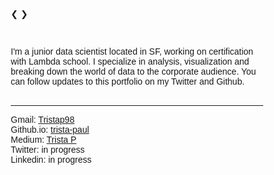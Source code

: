 <html>
<head>
<meta name="viewport" content="width=device-width, initial-scale=1">
<style>
* {box-sizing: border-box;}
body {font-family: Verdana, sans-serif;}
.mySlides {display: none;}
img {vertical-align: middle;}

/* Slideshow container */
.slideshow-container {
  maxwidth: 100px;
  maxheight:100px;
  position: relative;
  margin: auto;
}

/* Next & previous buttons */
.prev, .next {
  cursor: pointer;
  position: absolute;
  top: 50%;
  width: auto;
  padding: 16px;
  margin-top: -22px;
  color: white;
  font-weight: bold;
  font-size: 18px;
  transition: 0.6s ease;
  border-radius: 0 3px 3px 0;
  user-select: none;
}

/* Position the "next button" to the right */
.next {
  right: 0;
  border-radius: 3px 0 0 3px;
}

/* On hover, add a black background color with a little bit see-through */
.prev:hover, .next:hover {
  background-color: rgba(0,0,0,0.4);
}

/* Caption text */
.text {
  color: #f2f2f2;
  font-size: 15px;
  padding: 8px 12px;
  position: absolute;
  bottom: 8px;
  width: 100%;
  text-align: center;
}

/* Number text (1/3 etc) */
.numbertext {
  color: #f2f2f2;
  font-size: 12px;
  padding: 8px 12px;
  position: absolute;
  top: 0;
}

/* Text box */
#grad1 {
  height: 75px;
  background-color: black; /* For browsers that do not support gradients */
  background-image: linear-gradient(to bottom right, black, white); /* Standard syntax (must be last) */
}

/* The dots/bullets/indicators */
.dot {
  height: 15px;
  width: 15px;
  margin: 0 2px;
  background-color: #bbb;
  border-radius: 50%;
  display: inline-block;
  transition: background-color 0.6s ease;
}

.active {
  background-color: #717171;
}

/* Fading animation */
.fade {
  -webkit-animation-name: fade;
  -webkit-animation-duration: 2s;
  animation-name: fade;
  animation-duration: 2s;
}

@-webkit-keyframes fade {
  from {opacity: 0} 
  to {opacity: 1}
}

@keyframes fade {
  from {opacity: 0} 
  to {opacity: 1}
}

/* On smaller screens, decrease text size */
@media only screen and (max-width: 300px) {
  .text {font-size: 11px}
}
</style>
</head>
<body>

<div class="slideshow-container">

<div class="mySlides fade">
  <div class="numbertext">1 / 4</div>
  <img src="project7.png" style="width:100%">
  <div id="grad1"></div>
   <div class="text">From <a href = "https://medium.com/@tristap98/movie-night-coming-up-analysis-of-imdb-ratings-7f290cac2e7f">Analysis of Bad IMDb Ratings</a></div>
</div>

<div class="mySlides fade">
  <div class="numbertext">2 / 4</div>
  <img src="Week4%203.png" style="width:100%">
  <div id="grad1"></div>
  <div class="text"> From <a href = "https://colab.research.google.com/drive/1-isexPVhAmChlHJ6efcOVtzTgxEfpmFs">Intro to Bayes Notebook</a></div>
</div>

<div class="mySlides fade">
  <div class="numbertext">3 / 4</div>
  <img src="project6.png" style="width:100%">
  <div id="grad1"></div>
  <div class="text"> From <a href = "https://medium.com/@tristap98/movie-night-coming-up-analysis-of-imdb-ratings-7f290cac2e7f">Analysis of Bad IMDb Ratings</a></div>
</div>

<div class="mySlides fade">
  <div class="numbertext">4 / 4</div>
  <img src="IMG_1411%20(2).JPG" style="width:100%">
  <div id="grad1"></div>
  <div class="text">Portrait of the Artist as a Young Data Scienttist</div>
</div>

<a class="prev" onclick="plusSlides(-1)">&#10094;</a>
<a class="next" onclick="plusSlides(1)">&#10095;</a>

</div>
<br>

<div style="text-align:center">
  <span class="dot"></span> 
  <span class="dot"></span> 
  <span class="dot"></span> 
  <span class="dot"></span>
</div>

<script>
  
var slideIndex = 1;
showSlides(slideIndex);

function plusSlides(n) {
  showSlides(slideIndex += n);
}

function currentSlide(n) {
  showSlides(slideIndex = n);
}

function showSlides(n) {
  var i;
  var slides = document.getElementsByClassName("mySlides");
  var dots = document.getElementsByClassName("dot");
  if (n > slides.length) {slideIndex = 1}    
  if (n < 1) {slideIndex = slides.length}
  for (i = 0; i < slides.length; i++) {
      slides[i].style.display = "none";  
  }
  for (i = 0; i < dots.length; i++) {
      dots[i].className = dots[i].className.replace(" active", "");
  }
  slides[slideIndex-1].style.display = "block";  
  dots[slideIndex-1].className += " active";
}

</script>

I'm a junior data scientist located in SF, working on certification with Lambda school. I specialize in analysis, visualization and breaking down the world of data to the corporate audience. You can follow
updates to this portfolio on my Twitter and Github.<br>
<br>
<hr>
Gmail: <a href= "mailto:tristap98@gmail.com">Tristap98</a><br>
Github.io: <a href = "https://github.com/trista-paul">trista-paul</a><br>
Medium: <a href="https://medium.com/@tristap98">Trista P</a><br>
Twitter: in progress<br>
Linkedin: in progress<br>
